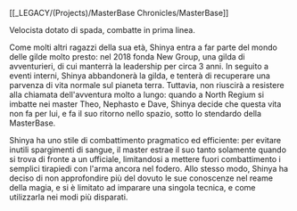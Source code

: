 [[_LEGACY/(Projects)/MasterBase Chronicles/MasterBase]]

Velocista dotato di spada, combatte in prima linea.

Come molti altri ragazzi della sua età, Shinya entra a far parte del mondo delle gilde molto presto: nel 2018 fonda New Group, una gilda di avventurieri, di cui manterrà la leadership per circa 3 anni.
In seguito a eventi interni, Shinya abbandonerà la gilda, e tenterà di recuperare una parvenza di vita normale sul pianeta terra.
Tuttavia, non riuscirà a resistere alla chiamata dell'avventura molto a lungo: quando a North Regium si imbatte nei master Theo, Nephasto e Dave, Shinya decide che questa vita non fa per lui, e fa il suo ritorno nello spazio, sotto lo stendardo della MasterBase.

Shinya ha uno stile di combattimento pragmatico ed efficiente: per evitare inutili spargimenti di sangue, il master estrae il suo tanto solamente quando si trova di fronte a un ufficiale, limitandosi a mettere fuori combattimento i semplici tirapiedi con l'arma ancora nel fodero.
Allo stesso modo, Shinya ha deciso di non approfondire più del dovuto le sue conoscenze nel reame della magia, e si è limitato ad imparare una singola tecnica, e come utilizzarla nei modi più disparati.